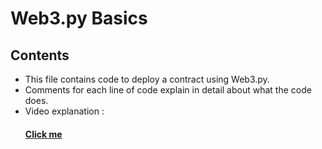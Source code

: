 # Web3.py Basics

## Contents

- This file contains code to deploy a contract using Web3.py.
- Comments for each line of code explain in detail about what the code does.
- Video explanation : <a href="https://www.youtube.com/watch?v=M576WGiDBdQ&t=12408s"> <h4>Click me</h4></a>
